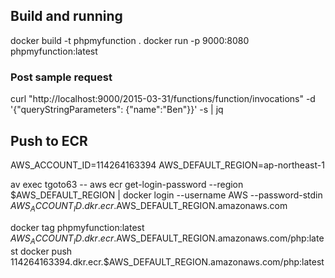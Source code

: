 ## Build and running
docker build -t phpmyfunction .
docker run -p 9000:8080 phpmyfunction:latest

### Post sample request 
curl "http://localhost:9000/2015-03-31/functions/function/invocations" -d '{"queryStringParameters": {"name":"Ben"}}' -s | jq

## Push to ECR
AWS_ACCOUNT_ID=114264163394
AWS_DEFAULT_REGION=ap-northeast-1

av exec tgoto63 -- aws ecr get-login-password --region $AWS_DEFAULT_REGION | docker login --username AWS --password-stdin $AWS_ACCOUNT_ID.dkr.ecr.$AWS_DEFAULT_REGION.amazonaws.com

docker tag phpmyfunction:latest $AWS_ACCOUNT_ID.dkr.ecr.$AWS_DEFAULT_REGION.amazonaws.com/php:latest
docker push 114264163394.dkr.ecr.$AWS_DEFAULT_REGION.amazonaws.com/php:latest